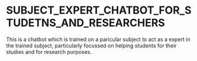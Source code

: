 # SUBJECT_EXPERT_CHATBOT_FOR_STUDETNS_AND_RESEARCHERS
This is a chatbot which is trained on a paricular subject to act as a expert in the trained subject, particularly focussed on helping students for their studies and for research purposes.
